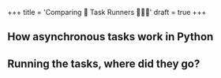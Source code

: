 +++
title = 'Comparing 🐍 Task Runners 🏃🏃‍♀️'
draft = true
+++

## How asynchronous tasks work in Python

## Running the tasks, where did they go?

